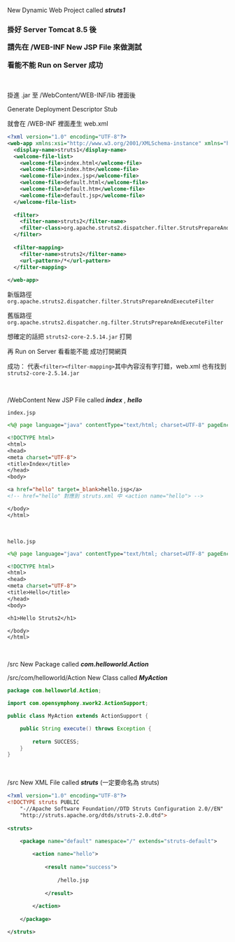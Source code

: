 New Dynamic Web Project called ***struts1***

<h3>

掛好 Server Tomcat 8.5 後

請先在 /WEB-INF New JSP File 來做測試

看能不能 Run on Server 成功

</h3>

<br>

掛進 .jar 至 /WebContent/WEB-INF/lib 裡面後

Generate Deployment Descriptor Stub

就會在 /WEB-INF 裡面產生 web.xml

```xml
<?xml version="1.0" encoding="UTF-8"?>
<web-app xmlns:xsi="http://www.w3.org/2001/XMLSchema-instance" xmlns="http://xmlns.jcp.org/xml/ns/javaee" xsi:schemaLocation="http://xmlns.jcp.org/xml/ns/javaee http://xmlns.jcp.org/xml/ns/javaee/web-app_3_1.xsd" version="3.1">
  <display-name>struts1</display-name>
  <welcome-file-list>
    <welcome-file>index.html</welcome-file>
    <welcome-file>index.htm</welcome-file>
    <welcome-file>index.jsp</welcome-file>
    <welcome-file>default.html</welcome-file>
    <welcome-file>default.htm</welcome-file>
    <welcome-file>default.jsp</welcome-file>
  </welcome-file-list>
  
  <filter>
  	<filter-name>struts2</filter-name>
  	<filter-class>org.apache.struts2.dispatcher.filter.StrutsPrepareAndExecuteFilter</filter-class>
  </filter>
  
  <filter-mapping>
  	<filter-name>struts2</filter-name>
  	<url-pattern>/*</url-pattern>
  </filter-mapping>
 
</web-app>
```

新版路徑 `org.apache.struts2.dispatcher.filter.StrutsPrepareAndExecuteFilter`

舊版路徑 `org.apache.struts2.dispatcher.ng.filter.StrutsPrepareAndExecuteFilter`

想確定的話把 `struts2-core-2.5.14.jar` 打開

再 Run on Server 看看能不能 成功打開網頁

成功： 代表`<filter><filter-mapping>`其中內容沒有字打錯，web.xml 也有找到 `struts2-core-2.5.14.jar`

<br>

/WebContent New JSP File called ***index*** , ***hello***

`index.jsp`

```jsp
<%@ page language="java" contentType="text/html; charset=UTF-8" pageEncoding="UTF-8" %>

<!DOCTYPE html>
<html>
<head>
<meta charset="UTF-8">
<title>Index</title>
</head>
<body>

<a href="hello" target=_blank>hello.jsp</a>
<!-- href="hello" 對應到 struts.xml 中 <action name="hello"> -->

</body>
</html>
```

<br>

`hello.jsp`

```jsp
<%@ page language="java" contentType="text/html; charset=UTF-8" pageEncoding="UTF-8" %>

<!DOCTYPE html>
<html>
<head>
<meta charset="UTF-8">
<title>Hello</title>
</head>
<body>

<h1>Hello Struts2</h1>

</body>
</html>
```

<br>

/src New Package called ***com.helloworld.Action***

/src/com/helloworld/Action New Class called ***MyAction***

```java
package com.helloworld.Action;

import com.opensymphony.xwork2.ActionSupport;

public class MyAction extends ActionSupport {

	public String execute() throws Exception {
		
		return SUCCESS;
	}
}
```

<br>

/src New XML File called ***struts*** (一定要命名為 struts)

```xml
<?xml version="1.0" encoding="UTF-8"?>
<!DOCTYPE struts PUBLIC
	"-//Apache Software Foundation//DTD Struts Configuration 2.0//EN"
	"http://struts.apache.org/dtds/struts-2.0.dtd">
	
<struts>

	<package name="default" namespace="/" extends="struts-default">
	
		<action name="hello">
		
			<result name="success">
			
				/hello.jsp
			
			</result>
		
		</action>
	
	</package>

</struts>
```

